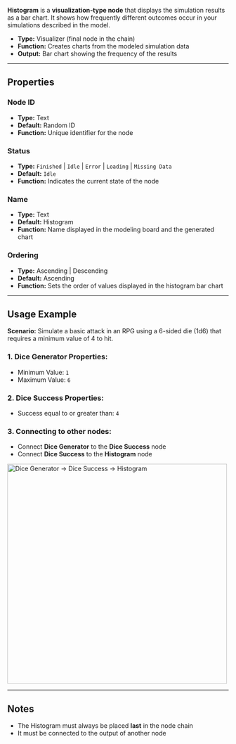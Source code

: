 **Histogram** is a **visualization-type node** that displays the simulation results as a bar chart. It shows how frequently different outcomes occur in your simulations described in the model.

- **Type:** Visualizer (final node in the chain)
- **Function:** Creates charts from the modeled simulation data
- **Output:** Bar chart showing the frequency of the results

---

## **Properties**

### **Node ID**

- **Type:** Text
- **Default:** Random ID
- **Function:** Unique identifier for the node

### **Status**

- **Type:** `Finished` | `Idle` | `Error` | `Loading` | `Missing Data`
- **Default:** `Idle`
- **Function:** Indicates the current state of the node

### **Name**

- **Type:** Text
- **Default:** Histogram
- **Function:** Name displayed in the modeling board and the generated chart

### **Ordering**

- **Type:** Ascending | Descending
- **Default:** Ascending
- **Function:** Sets the order of values displayed in the histogram bar chart

---

## **Usage Example**

**Scenario:** Simulate a basic attack in an RPG using a 6-sided die (1d6) that requires a minimum value of 4 to hit.

### **1. Dice Generator Properties:**

- Minimum Value: `1`
- Maximum Value: `6`

### **2. Dice Success Properties:**

- Success equal to or greater than: `4`

### **3. Connecting to other nodes:**

- Connect **Dice Generator** to the **Dice Success** node
- Connect **Dice Success** to the **Histogram** node

<img src="/node-crafter/doc-images/generator-success.png" width="500px" alt="Dice Generator → Dice Success → Histogram"/>

---

## **Notes**

- The Histogram must always be placed **last** in the node chain
- It must be connected to the output of another node
